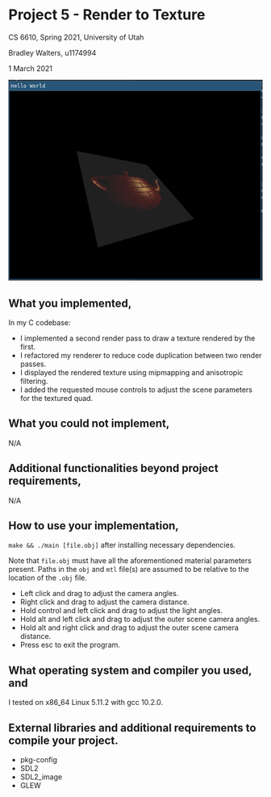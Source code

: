 # Project 5 - Render to Texture
CS 6610, Spring 2021, University of Utah

Bradley Walters, u1174994

1 March 2021

![screenshot](./project5.png)

## What you implemented,
In my C codebase:
- I implemented a second render pass to draw a texture rendered by the first.
- I refactored my renderer to reduce code duplication between two render passes.
- I displayed the rendered texture using mipmapping and anisotropic filtering.
- I added the requested mouse controls to adjust the scene parameters for the textured quad.

## What you could not implement,
N/A

## Additional functionalities beyond project requirements,
N/A

## How to use your implementation,
`make && ./main [file.obj]` after installing necessary dependencies.

Note that `file.obj` must have all the aforementioned material parameters present.
Paths in the `obj` and `mtl` file(s) are assumed to be relative to the location of the `.obj` file.

- Left click and drag to adjust the camera angles.
- Right click and drag to adjust the camera distance.
- Hold control and left click and drag to adjust the light angles.
- Hold alt and left click and drag to adjust the outer scene camera angles.
- Hold alt and right click and drag to adjust the outer scene camera distance.
- Press esc to exit the program.

## What operating system and compiler you used, and
I tested on x86_64 Linux 5.11.2 with gcc 10.2.0.

## External libraries and additional requirements to compile your project.
- pkg-config
- SDL2
- SDL2_image
- GLEW
